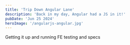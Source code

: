```yaml
---
title: 'Trip Down Angular Lane'
description: 'Back in my day, Angular had a JS in it!'
pubDate: 'Jun 25 2024'
heroImage: '/angularjs-angular.jpg'
---
```


Getting it up and running
FE testing and specs